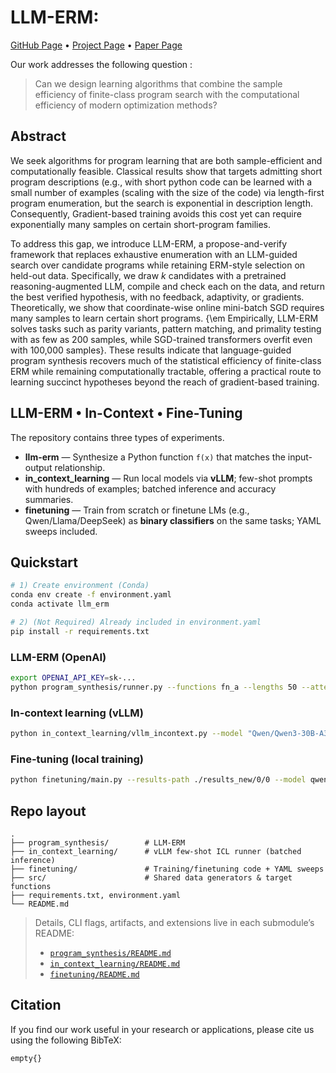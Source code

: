 # LLM-ERM: 

[GitHub Page](https://github.com/DLFundamentals/LLM_ERM) • [Project Page]() • [Paper Page](https://arxiv.org/abs/2510.14331)

Our work addresses the following question : 
> Can we design learning algorithms that combine the sample efficiency of finite-class program search with the computational efficiency of modern optimization methods?

## Abstract

We seek algorithms for program learning that are both sample-efficient and computationally feasible. Classical results show that targets admitting short program descriptions (e.g., with short python code can be learned with a small number of examples (scaling with the size of the code) via length-first program enumeration, but the search is exponential in description length. Consequently, Gradient-based training avoids this cost yet can require exponentially many samples on certain short-program families.

To address this gap, we introduce LLM-ERM, a propose-and-verify framework that replaces exhaustive enumeration with an LLM-guided search over candidate programs while retaining ERM-style selection on held-out data. Specifically, we draw $k$ candidates with a pretrained reasoning-augmented LLM, compile and check each on the data, and return the best verified hypothesis, with no feedback, adaptivity, or gradients. Theoretically, we show that coordinate-wise online mini-batch SGD requires many samples to learn certain short programs. {\em Empirically, LLM-ERM solves tasks such as parity variants, pattern matching, and primality testing with as few as 200 samples, while SGD-trained transformers overfit even with 100,000 samples}. These results indicate that language-guided program synthesis recovers much of the statistical efficiency of finite-class ERM while remaining computationally tractable, offering a practical route to learning succinct hypotheses beyond the reach of gradient-based training.

## LLM-ERM • In-Context • Fine-Tuning

The repository contains three types of experiments.

- **llm-erm** — Synthesize a Python function `f(x)` that matches the input-output relationship.
- **in_context_learning** — Run local models via **vLLM**; few-shot prompts with hundreds of examples; batched inference and accuracy summaries.
- **finetuning** — Train from scratch or finetune LMs (e.g., Qwen/Llama/DeepSeek) as **binary classifiers** on the same tasks; YAML sweeps included.

## Quickstart

```bash
# 1) Create environment (Conda)
conda env create -f environment.yaml
conda activate llm_erm

# 2) (Not Required) Already included in environment.yaml
pip install -r requirements.txt
```

### LLM-ERM (OpenAI)
```bash
export OPENAI_API_KEY=sk-...
python program_synthesis/runner.py --functions fn_a --lengths 50 --attempts 3 --enable-code-interpreter
```

### In-context learning (vLLM)
```bash
python in_context_learning/vllm_incontext.py --model "Qwen/Qwen3-30B-A3B-Instruct-2507" --functions fn_a --lengths 50 --train-size 200 --test-size 100
```

### Fine-tuning (local training)
```bash
python finetuning/main.py --results-path ./results_new/0/0 --model qwen1.7B --target_func fn_a --sequence_length 50 --train_set_size 200 --test_set_size 10000 --batch_size 20 --n_epochs 200
```


## Repo layout
```
.
├── program_synthesis/        # LLM-ERM
├── in_context_learning/      # vLLM few-shot ICL runner (batched inference)
├── finetuning/               # Training/finetuning code + YAML sweeps
├── src/                      # Shared data generators & target functions
├── requirements.txt, environment.yaml
└── README.md
```

> Details, CLI flags, artifacts, and extensions live in each submodule’s README:
> - [`program_synthesis/README.md`](program_synthesis/README.md)  
> - [`in_context_learning/README.md`](in_context_learning/README.md)  
> - [`finetuning/README.md`](finetuning/README.md)

## Citation

If you find our work useful in your research or applications, please cite us using the following BibTeX:

```bash
empty{}
```
